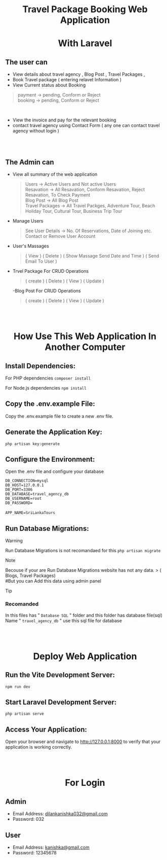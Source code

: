 <h1 align="center">Travel Package Booking Web Application</h1>

<h1 align="center"> With Laravel </h1>

## The user can  
- View details about travel agency ,
 Blog Post ,
 Travel Packages ,
- Book Travel package ( entering relavet Information ) <br>
- View Current status about Booking
>  payment -> pending, Conform or Reject <br>
>  booking -> pending, Conform or Reject 
<br>

- View the invoice and pay for the relevant booking
- contact travel agency using Contact Form ( any one can contact travel agency without login )
  
<br><br>

## The Admin can
- View all summary of the web application <br>
   >  Users -> Active Users and Not active Users  <br>
   >  Resavation -> All Resavation, Conform Resavation, Reject Resavation, To Check Payment  <br>
   >  Blog Post -> All Blog Post  <br>
   >  Travel Packages -> All Travel Packges, Adventure Tour, Beach Holiday Tour, Cultural Tour, Business Trip Tour 

- Manage Users <br>
   >  See User Details -> No. Of Reservations, Date of Joining etc.  <br>
   >  Contact or Remove User Account 
    
- User's Massages <br>
  >  ( View )
  > ( Delete )
  >  ( Show Massage Send Date and Time ) 
  >  ( Send Email To User )

- Trvel Package For CRUD Operations
  > ( create )
  > ( Delete )
  > ( View )
  > ( Update )

  -Blog Post For CRUD Operations
    > ( create )
    > ( Delete )
    > ( View )
    > ( Update )

<br><br>

<h1 align="center">How Use This Web Application In Another Computer</h1>

## Install Dependencies:

For PHP dependencies
`composer install`

For Node.js dependencies
`npm install`


## Copy the .env.example File:
Copy the .env.example file to create a new .env file.

## Generate the Application Key:
`php artisan key:generate`

## Configure the Environment:
Open the .env file and configure your database

`DB_CONNECTION=mysql` <br>
`DB_HOST=127.0.0.1` <br>
`DB_PORT=3306` <br>
`DB_DATABASE=travel_agency_db` <br>
`DB_USERNAME=root` <br>
`DB_PASSWORD=` <br><br>
`APP_NAME=SriLankaTours` <br>

## Run Database Migrations:
> [!WARNING]
> Run Database Migrations is not recomandaed for this
`php artisan migrate `

> [!NOTE]
> Becouse if your are  Run Database Migrations website has not any data. > ( Blogs, Travel Packages) <br>
> #But you can Add this data using admin panel

> [!TIP]
> ### Recomanded
> In this files has " `Database SQL` " folder and this folder has database file(sql)
> Name " `travel_agency_db` " use this sql file for database

<br><br>

<h1 align="center"> Deploy Web Application </h1>
    
## Run the Vite Development Server:
`npm run dev`

## Start Laravel Development Server:
`php artisan serve`

## Access Your Application:
Open your browser and navigate to http://127.0.0.1:8000 to verify that your application is working correctly.

<br><br>

<h1 align="center"> For Login </h1>
    
## Admin
- Email Address: dilankanishka032@gmail.com <br>
- Password: 032

## User
- Email Address: kanishka@gmail.com <br>
- Password: 12345678



